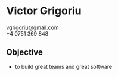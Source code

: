 Victor Grigoriu
===============

vgrigoriu@gmail.com  
+4 0751 369 848

Objective
---------
* to build great teams and great software
